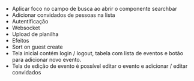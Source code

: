 * Aplicar foco no campo de busca ao abrir o componente searchbar
* Adicionar convidados de pessoas na lista
* Autentificação
* Websocket
* Upload de planilha
* Efeitos
* Sort on guest create
* Tela inicial contém login / logout, tabela com lista de eventos e botão para adicionar novo evento.
* Tela de edição de evento é possível editar o evento e adicionar / editar convidados